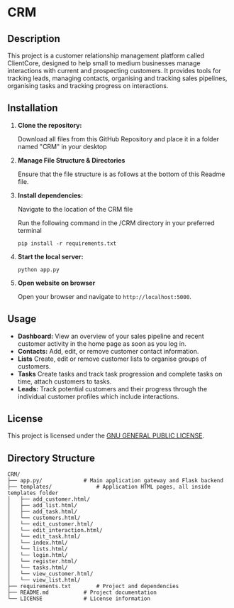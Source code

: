 # CRM

## Description

This project is a customer relationship management platform called ClientCore, designed to help small to medium businesses manage interactions with current and prospecting customers. It provides tools for tracking leads, managing contacts, organising and tracking sales pipelines, organising tasks and tracking progress on interactions.

## Installation

1. **Clone the repository:**
    
    Download all files from this GitHub Repository and place it in a folder named "CRM" in your desktop
    
2. **Manage File Structure & Directories**

    Ensure that the file structure is as follows at the bottom of this Readme file.

    

2. **Install dependencies:**

    Navigate to the location of the CRM file
    
    Run the following command in the /CRM directory in your preferred terminal
    ```
    pip install -r requirements.txt 
    ```

3. **Start the local server:**
    ```
    python app.py
    ```

4. **Open website on browser**

    Open your browser and navigate to `http://localhost:5000`.

## Usage

- **Dashboard:** View an overview of your sales pipeline and recent customer activity in the home page as soon as you log in.
- **Contacts:** Add, edit, or remove customer contact information.
- **Lists** Create, edit or remove customer lists to organise groups of customers.
- **Tasks** Create tasks and track task progression and complete tasks on time, attach customers to tasks.
- **Leads:** Track potential customers and their progress through the individual customer profiles which include interactions.

## License

This project is licensed under the [GNU GENERAL PUBLIC LICENSE](LICENSE).

## Directory Structure

```
CRM/
├── app.py/             # Main application gateway and Flask backend
├── templates/              # Application HTML pages, all inside templates folder
│   ├── add_customer.html/     
│   ├── add_list.html/         
│   ├── add_task.html/       
│   └── customers.html/          
│   └── edit_customer.html/          
│   └── edit_interaction.html/          
│   └── edit_task.html/          
│   └── index.html/          
│   └── lists.html/          
│   └── login.html/          
│   └── register.html/          
│   └── tasks.html/          
│   └── view_customer.html/          
│   └── view_list.html/                    
├── requirements.txt        # Project and dependencies
├── README.md           # Project documentation
└── LICENSE             # License information
```